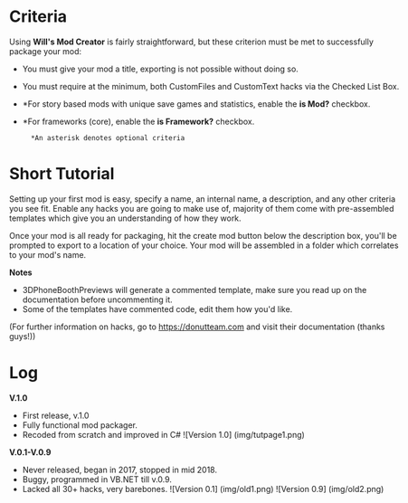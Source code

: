 <body style="max-width: 700px; text-align: left; margin: 0 auto;">

# Criteria
Using **Will's Mod Creator** is fairly straightforward, but these criterion must be met to successfully package your mod:

- You must give your mod a title, exporting is not possible without doing so.
- You must require at the minimum, both CustomFiles and CustomText hacks via the Checked List Box.
- *For story based mods with unique save games and statistics, enable the **is Mod?** checkbox.
- *For frameworks (core), enable the **is Framework?** checkbox.

        *An asterisk denotes optional criteria


# Short Tutorial
Setting up your first mod is easy, specify a name, an internal name, a description, and any other criteria you see fit. Enable any hacks you are going to make use of, majority of them come with pre-assembled templates which give you an understanding of how they work.

Once your mod is all ready for packaging, hit the create mod button below the description box, you'll be prompted to export to a location of your choice. Your mod will be assembled in a folder which correlates to your mod's name. 

**Notes**
- 3DPhoneBoothPreviews will generate a commented template, make sure you read up on the documentation before uncommenting it.
- Some of the templates have commented code, edit them how you'd like. 



 (For further information on hacks, go to https://donutteam.com and visit their documentation (thanks guys!))

# Log
**V.1.0**
- First release, v.1.0
- Fully functional mod packager.
- Recoded from scratch and improved in C#
![Version 1.0] (img/tutpage1.png)

**V.0.1-V.0.9**
- Never released, began in 2017, stopped in mid 2018.
- Buggy, programmed in VB.NET till v.0.9.
- Lacked all 30+ hacks, very barebones.
![Version 0.1] (img/old1.png)
![Version 0.9] (img/old2.png)
